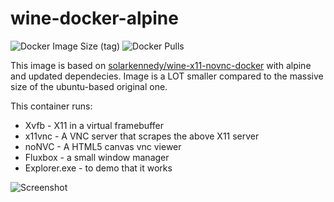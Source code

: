 # wine-docker-alpine

![Docker Image Size (tag)](https://img.shields.io/docker/image-size/qwerzl/wine-novnc-alpine/latest)
![Docker Pulls](https://img.shields.io/docker/pulls/qwerzl/wine-novnc-alpine)

This image is based on [solarkennedy/wine-x11-novnc-docker](https://github.com/solarkennedy/wine-x11-novnc-docker) with alpine and updated dependecies. Image is a LOT smaller compared to the massive size of the ubuntu-based original one.

This container runs:
- Xvfb - X11 in a virtual framebuffer
- x11vnc - A VNC server that scrapes the above X11 server
- noNVC - A HTML5 canvas vnc viewer
- Fluxbox - a small window manager
- Explorer.exe - to demo that it works

![Screenshot](https://raw.githubusercontent.com/solarkennedy/wine-x11-novnc-docker/master/screenshot.png)

